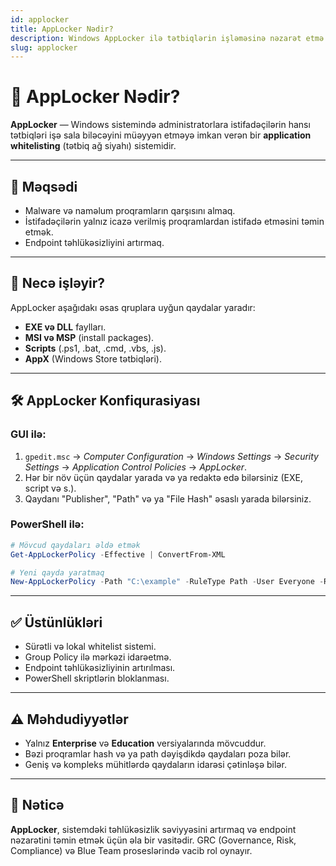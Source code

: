 ```yaml
---
id: applocker
title: AppLocker Nədir?
description: Windows AppLocker ilə tətbiqlərin işləməsinə nəzarət etmə qaydası.
slug: applocker
---
```


# 🧱 AppLocker Nədir?

**AppLocker** — Windows sistemində administratorlara istifadəçilərin hansı tətbiqləri işə sala biləcəyini müəyyən etməyə imkan verən bir **application whitelisting** (tətbiq ağ siyahı) sistemidir.

---

## 🎯 Məqsədi

- Malware və naməlum proqramların qarşısını almaq.
- İstifadəçilərin yalnız icazə verilmiş proqramlardan istifadə etməsini təmin etmək.
- Endpoint təhlükəsizliyini artırmaq.

---

## 🔑 Necə işləyir?

AppLocker aşağıdakı əsas qruplara uyğun qaydalar yaradır:

- **EXE və DLL** faylları.
- **MSI və MSP** (install packages).
- **Scripts** (.ps1, .bat, .cmd, .vbs, .js).
- **AppX** (Windows Store tətbiqləri).

---

## 🛠️ AppLocker Konfiqurasiyası

### GUI ilə:
1. `gpedit.msc` → *Computer Configuration* → *Windows Settings* → *Security Settings* → *Application Control Policies* → *AppLocker*.
2. Hər bir növ üçün qaydalar yarada və ya redaktə edə bilərsiniz (EXE, script və s.).
3. Qaydanı "Publisher", "Path" və ya "File Hash" əsaslı yarada bilərsiniz.

### PowerShell ilə:
```powershell
# Mövcud qaydaları əldə etmək
Get-AppLockerPolicy -Effective | ConvertFrom-XML

# Yeni qayda yaratmaq
New-AppLockerPolicy -Path "C:\example" -RuleType Path -User Everyone -RuleName "ExampleRule"
```

---

## ✅ Üstünlükləri

- Sürətli və lokal whitelist sistemi.
- Group Policy ilə mərkəzi idarəetmə.
- Endpoint təhlükəsizliyinin artırılması.
- PowerShell skriptlərin bloklanması.

---

## ⚠️ Məhdudiyyətlər

- Yalnız **Enterprise** və **Education** versiyalarında mövcuddur.
- Bəzi proqramlar hash və ya path dəyişdikdə qaydaları poza bilər.
- Geniş və kompleks mühitlərdə qaydaların idarəsi çətinləşə bilər.

---

## 📌 Nəticə

**AppLocker**, sistemdəki təhlükəsizlik səviyyəsini artırmaq və endpoint nəzarətini təmin etmək üçün əla bir vasitədir. GRC (Governance, Risk, Compliance) və Blue Team proseslərində vacib rol oynayır.
